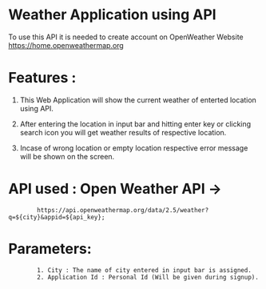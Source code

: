 # Weather Application using API

To use this API it is needed to create account on OpenWeather Website
https://home.openweathermap.org


# Features :

1. This Web Application will show the current weather of enterted location using API. 

2. After entering the location in input bar and hitting enter key or clicking search icon you will get weather results of respective location.

3. Incase of wrong location or empty location respective error message will be shown on the screen.


# API used : Open Weather API ->
            https://api.openweathermap.org/data/2.5/weather?q=${city}&appid=${api_key};

# Parameters: 
            1. City : The name of city entered in input bar is assigned.
            2. Application Id : Personal Id (Will be given during signup).
